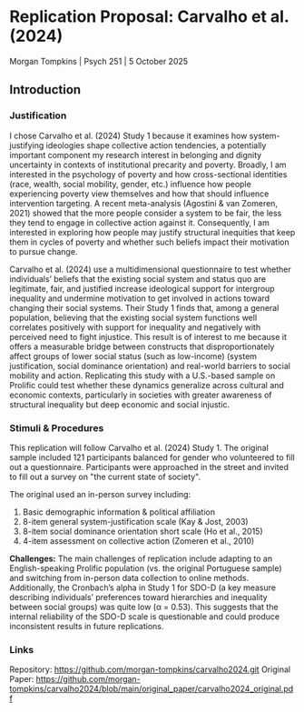 # Replication Proposal: Carvalho et al. (2024)
Morgan Tompkins | Psych 251 | 5 October 2025

## Introduction

### Justification
I chose Carvalho et al. (2024) Study 1 because it examines how system-justifying ideologies shape collective action tendencies, a potentially important component my research interest in belonging and dignity uncertainty in contexts of institutional precarity and poverty. Broadly, I am interested in the psychology of poverty and how cross-sectional identities (race, wealth, social mobility, gender, etc.) influence how people experiencing poverty view themselves and how that should influence intervention targeting. A recent meta-analysis (Agostini & van Zomeren, 2021) showed that the more people consider a system to be fair, the less they tend to engage in collective action against it. Consequently, I am interested in exploring how people may justify structural inequities that keep them in cycles of poverty and whether such beliefs impact their motivation to pursue change.

Carvalho et al. (2024) use a multidimensional questionnaire to test whether individuals’ beliefs that the existing social system and status quo are legitimate, fair, and justified increase ideological support for intergroup inequality and undermine motivation to get involved in actions toward changing their social systems. Their Study 1 finds that, among a general population, believing that the existing social system functions well correlates positively with support for inequality and negatively with perceived need to fight injustice. This result is of interest to me because it offers a measurable bridge between constructs that disproportionately affect groups of lower social status (such as low-income) (system justification, social dominance orientation) and real-world barriers to social mobility and action. Replicating this study with a U.S.-based sample on Prolific could test whether these dynamics generalize across cultural and economic contexts, particularly in societies with greater awareness of structural inequality but deep economic and social injustic.

### Stimuli & Procedures
This replication will follow Carvalho et al. (2024) Study 1. The original sample included 121 participants balanced for gender who volunteered to fill out a questionnaire.  Participants were approached in the street and invited to fill out a survey on "the current state of society". 

The original used an in-person survey including:
1. Basic demographic information & political affiliation
2. 8-item general system-justification scale (Kay & Jost, 2003)
3. 8-item social dominance orientation short scale (Ho et al., 2015)
4. 4-item assessment on collective action (Zomeren et al., 2010)


**Challenges:** 
The main challenges of replication include adapting to an English-speaking Prolific population (vs. the original Portuguese sample) and switching from in-person data collection to online methods. Additionally, the Cronbach’s alpha in Study 1 for SDO-D (a key measure describing individuals’ preferences toward hierarchies and inequality between social groups) was quite low (α = 0.53). This suggests that the internal reliability of the SDO-D scale is questionable and could produce inconsistent results in future replications.

### Links 
Repository: https://github.com/morgan-tompkins/carvalho2024.git 
Original Paper: https://github.com/morgan-tompkins/carvalho2024/blob/main/original_paper/carvalho2024_original.pdf 